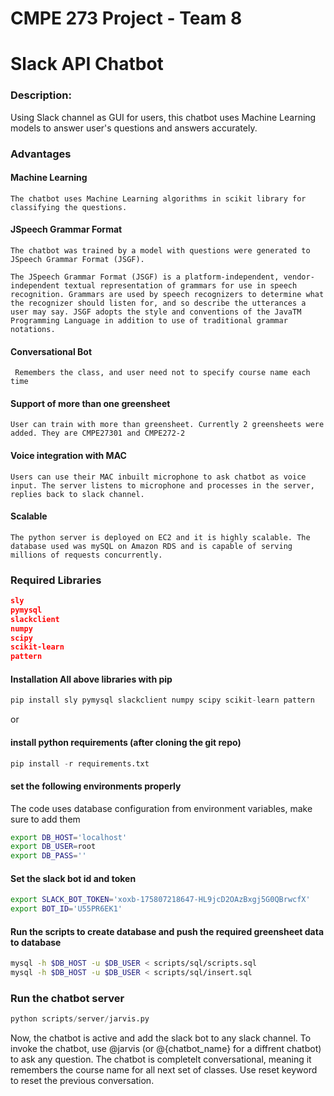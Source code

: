# CMPE 273 Project - Team 8

# Slack API Chatbot

### Description: 

Using Slack channel as GUI for users, this chatbot uses Machine Learning models to answer user's questions and answers accurately. 

### Advantages

#### Machine Learning
	The chatbot uses Machine Learning algorithms in scikit library for classifying the questions.
#### JSpeech Grammar Format
	The chatbot was trained by a model with questions were generated to JSpeech Grammar Format (JSGF).

	The JSpeech Grammar Format (JSGF) is a platform-independent, vendor-independent textual representation of grammars for use in speech recognition. Grammars are used by speech recognizers to determine what the recognizer should listen for, and so describe the utterances a user may say. JSGF adopts the style and conventions of the JavaTM Programming Language in addition to use of traditional grammar notations.
#### Conversational Bot
	 Remembers the class, and user need not to specify course name each time
#### Support of more than one greensheet
	User can train with more than greensheet. Currently 2 greensheets were added. They are CMPE27301 and CMPE272-2
#### Voice integration with MAC
	Users can use their MAC inbuilt microphone to ask chatbot as voice input. The server listens to microphone and processes in the server, replies back to slack channel.
#### Scalable
	The python server is deployed on EC2 and it is highly scalable. The database used was mySQL on Amazon RDS and is capable of serving millions of requests concurrently.

	


### Required Libraries 
```json
sly
pymysql
slackclient
numpy
scipy
scikit-learn
pattern
```

#### Installation All above libraries with pip
```python
pip install sly pymysql slackclient numpy scipy scikit-learn pattern
```

or 

#### install python requirements (after cloning the git repo)
```python
pip install -r requirements.txt
```


#### set the following environments properly
The code uses database configuration from environment variables, make sure to add them
```bash
export DB_HOST='localhost'
export DB_USER=root
export DB_PASS=''
```

#### Set the slack bot id and token
```bash
export SLACK_BOT_TOKEN='xoxb-175807218647-HL9jcD2OAzBxgj5G0QBrwcfX'
export BOT_ID='U55PR6EK1'
```


#### Run the scripts to create database and push the required greensheet data to database
```bash
mysql -h $DB_HOST -u $DB_USER < scripts/sql/scripts.sql
mysql -h $DB_HOST -u $DB_USER < scripts/sql/insert.sql
```


### Run the chatbot server

```python
python scripts/server/jarvis.py
```

Now, the chatbot is active and add the slack bot to any slack channel. To invoke the chatbot, use @jarvis (or @{chatbot_name} for a diffrent chatbot) to ask any question. The chatbot is completelt conversational, meaning it remembers the course name for all next set of classes. Use reset keyword to reset the previous conversation.